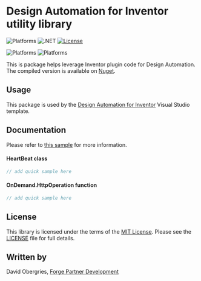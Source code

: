 
# Design Automation for Inventor utility library

![Platforms](https://img.shields.io/badge/Platform-Windows-lightgrey.svg)
![.NET](https://img.shields.io/badge/.NET%20Standard-2.0-blue.svg)
[![License](https://img.shields.io/badge/License-MIT-blue.svg)](http://opensource.org/licenses/MIT)

![Platforms](https://img.shields.io/badge/Design%20Automation-v3-green.svg)
![Platforms](https://img.shields.io/badge/Inventor-2018|2019|2020-yellow.svg)

This is package helps leverage Inventor plugin code for Design Automation. The compiled version is available on [Nuget](https://www.nuget.org/packages/Autodesk.Forge.DesignAutomation.Inventor). 

## Usage

This package is used by the [Design Automation for Inventor](https://marketplace.visualstudio.com/items?itemName=Autodesk.DesignAutomation) Visual Studio template. 

## Documentation

Please refer to [this sample](https://github.com/Developer-Autodesk/design.automation.inventor-csharp-basics) for more information. 

#### HeartBeat class

```csharp
// add quick sample here
```

#### OnDemand.HttpOperation function

```csharp
// add quick sample here
```


## License

This library is licensed under the terms of the [MIT License](http://opensource.org/licenses/MIT). Please see the [LICENSE](LICENSE) file for full details.

## Written by

David Obergries, [Forge Partner Development](http://forge.autodesk.com)
